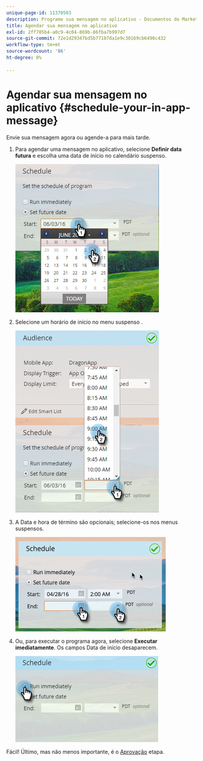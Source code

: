 ```yaml
---
unique-page-id: 11370503
description: Programe sua mensagem no aplicativo - Documentos do Marketo - Documentação do produto
title: Agendar sua mensagem no aplicativo
exl-id: 2ff785b4-a0c9-4c04-869b-86fba7b997d7
source-git-commit: 72e1d29347bd5b77107da1e9c30169cb6490c432
workflow-type: tm+mt
source-wordcount: '86'
ht-degree: 0%

---
```


# Agendar sua mensagem no aplicativo {#schedule-your-in-app-message}

Envie sua mensagem agora ou agende-a para mais tarde.

1. Para agendar uma mensagem no aplicativo, selecione **Definir data futura** e escolha uma data de início no calendário suspenso.

   ![](assets/schedule-your-in-app-message-1.png)

1. Selecione um horário de início no menu suspenso .

   ![](assets/schedule-your-in-app-message-2.png)

1. A Data e hora de término são opcionais; selecione-os nos menus suspensos.

   ![](assets/schedule-your-in-app-message-3.png)

1. Ou, para executar o programa agora, selecione **Executar imediatamente**. Os campos Data de início desaparecem.

   ![](assets/schedule-your-in-app-message-4.png)

Fácil! Último, mas não menos importante, é o [Aprovação](/help/marketo/product-docs/mobile-marketing/in-app-messages/sending-your-in-app-message/approve-your-in-app-message.md) etapa.
